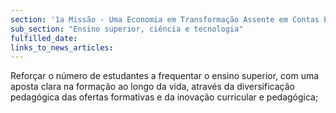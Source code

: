 ```yaml
---
section: '1a Missão - Uma Economia em Transformação Assente em Contas Equilibradas'
sub_section: "Ensino superior, ciência e tecnologia"
fulfilled_date:
links_to_news_articles:
---
```


Reforçar o número de estudantes a frequentar o ensino superior, com uma aposta clara na formação ao longo da vida, através da diversificação pedagógica das ofertas formativas e da inovação curricular e pedagógica;